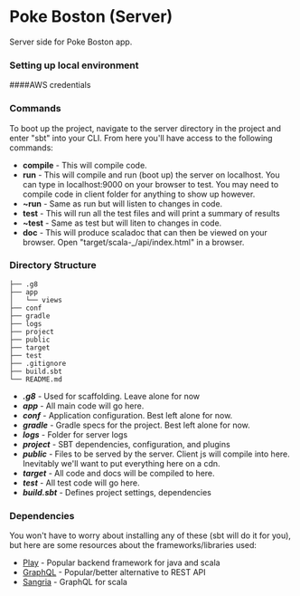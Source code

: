 # Poke Boston (Server)
Server side for Poke Boston app.

### Setting up local environment
####AWS credentials

### Commands
To boot up the project, navigate to the server directory in the project and enter "sbt" into your CLI. From here you'll have access to the following commands:
* **compile** - This will compile code.
* **run** - This will compile and run (boot up) the server on localhost. You can type in localhost:9000 on your browser to test. You may need to compile code in client folder for anything to show up however.
* **~run** - Same as run but will listen to changes in code.
* **test** - This will run all the test files and will print a summary of results
* **~test** - Same as test but will liten to changes in code.
* **doc** - This will produce scaladoc that can then be viewed on your browser. Open "target/scala-_/api/index.html" in a browser.

### Directory Structure
```
├── .g8
├── app
│   └── views
├── conf
├── gradle
├── logs
├── project
├── public
├── target
├── test
├── .gitignore
├── build.sbt
└── README.md
```

* ***.g8*** - Used for scaffolding. Leave alone for now
* ***app*** - All main code will go here.
* ***conf*** - Application configuration. Best left alone for now.
* ***gradle*** - Gradle specs for the project. Best left alone for now.
* ***logs*** - Folder for server logs
* ***project*** - SBT dependencies, configuration, and plugins
* ***public*** - Files to be served by the server. Client js will compile into here. Inevitably we'll want to put everything here on a cdn.
* ***target*** - All code and docs will be compiled to here.
* ***test*** - All test code will go here.
* ***build.sbt*** - Defines project settings, dependencies

### Dependencies
You won't have to worry about installing any of these (sbt will do it for you), but here are some resources about the frameworks/libraries used:
* [Play](https://www.playframework.com/) - Popular backend framework for java and scala
* [GraphQL](https://graphql.org/) - Popular/better alternative to REST API
* [Sangria](https://github.com/sangria-graphql/sangria) - GraphQL for scala
